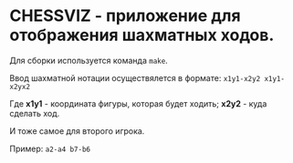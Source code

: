 # CHESSVIZ - приложение для отображения шахматных ходов.

Для сборки используется команда ```make```.

Ввод шахматной нотации осуществялется в формате: ```x1y1-x2y2 x1y1-x2yx2```

Где **x1y1** - координата фигуры, которая будет ходить; **x2y2** - куда сделать ход.

И тоже самое для второго игрока.

Пример: ```a2-a4 b7-b6```
